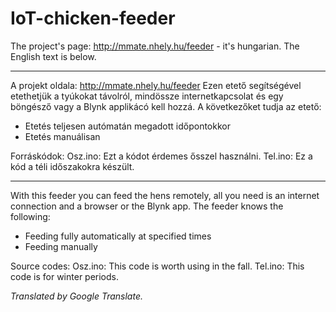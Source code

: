 # IoT-chicken-feeder
The project's page: http://mmate.nhely.hu/feeder - it's hungarian.
The English text is below.

---------------------------------------------------------

A projekt oldala: http://mmate.nhely.hu/feeder
Ezen etető segítségével etethetjük a tyúkokat távolról, mindössze internetkapcsolat és egy böngésző vagy a Blynk applikácó kell hozzá.
A következőket tudja az etető:
* Etetés teljesen autómatán megadott időpontokkor
* Etetés manuálisan

Forráskódok:
Osz.ino: Ezt a kódot érdemes ősszel használni.
Tel.ino: Ez a kód a téli időszakokra készült.

----------------------------------------------------------------------------------------------------------------------

With this feeder you can feed the hens remotely, all you need is an internet connection and a browser or the Blynk app.
The feeder knows the following:
* Feeding fully automatically at specified times
* Feeding manually

Source codes:
Osz.ino: This code is worth using in the fall.
Tel.ino: This code is for winter periods.

*Translated by Google Translate.*
